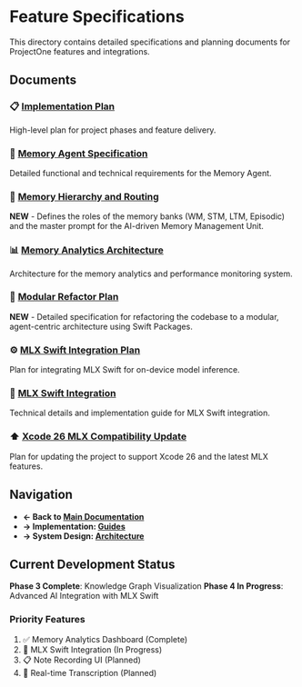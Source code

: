 # Feature Specifications

This directory contains detailed specifications and planning documents for ProjectOne features and integrations.

## Documents

### 📋 [Implementation Plan](IMPLEMENTATION_PLAN.md)
High-level plan for project phases and feature delivery.

### 🧠 [Memory Agent Specification](MEMORY_AGENT_SPECIFICATION.md)
Detailed functional and technical requirements for the Memory Agent.

### 💾 [Memory Hierarchy and Routing](MEMORY_HIERARCHY_AND_ROUTING.md)
**NEW** - Defines the roles of the memory banks (WM, STM, LTM, Episodic) and the master prompt for the AI-driven Memory Management Unit.

### 📊 [Memory Analytics Architecture](MEMORY_ANALYTICS_ARCHITECTURE.md)
Architecture for the memory analytics and performance monitoring system.

### 🤖 [Modular Refactor Plan](MODULAR_REFACTOR_PLAN.md)
**NEW** - Detailed specification for refactoring the codebase to a modular, agent-centric architecture using Swift Packages.

### ⚙️ [MLX Swift Integration Plan](MLX_SWIFT_INTEGRATION_PLAN.md)
Plan for integrating MLX Swift for on-device model inference.

### 🔗 [MLX Swift Integration](MLX_SWIFT_INTEGRATION.md)
Technical details and implementation guide for MLX Swift integration.

### ⬆️ [Xcode 26 MLX Compatibility Update](XCODE26_MLX_COMPATIBILITY_UPDATE.md)
Plan for updating the project to support Xcode 26 and the latest MLX features.

## Navigation

- **← Back to [Main Documentation](../README.md)**
- **→ Implementation: [Guides](../guides/README.md)**
- **→ System Design: [Architecture](../architecture/README.md)**

## Current Development Status

**Phase 3 Complete**: Knowledge Graph Visualization
**Phase 4 In Progress**: Advanced AI Integration with MLX Swift

### Priority Features
1. ✅ Memory Analytics Dashboard (Complete)
2. 🚧 MLX Swift Integration (In Progress)
3. 📋 Note Recording UI (Planned)
4. 🔄 Real-time Transcription (Planned)